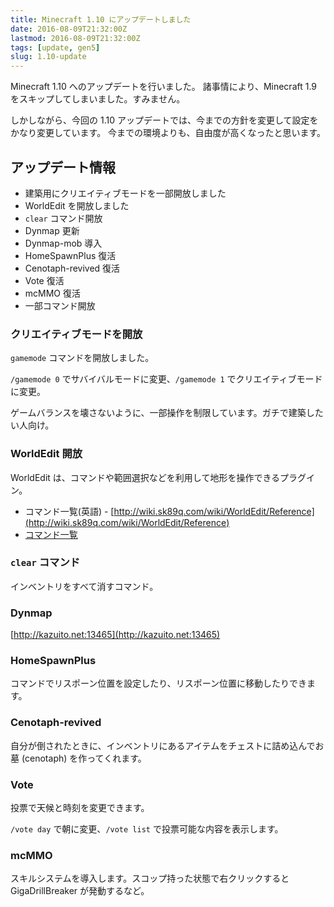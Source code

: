 ```yaml
---
title: Minecraft 1.10 にアップデートしました
date: 2016-08-09T21:32:00Z
lastmod: 2016-08-09T21:32:00Z
tags: [update, gen5]
slug: 1.10-update
---
```


Minecraft 1.10 へのアップデートを行いました。
諸事情により、Minecraft 1.9 をスキップしてしまいました。すみません。

しかしながら、今回の 1.10 アップデートでは、今までの方針を変更して設定をかなり変更しています。
今までの環境よりも、自由度が高くなったと思います。

## アップデート情報

* 建築用にクリエイティブモードを一部開放しました
* WorldEdit を開放しました
* `clear` コマンド開放
* Dynmap 更新
* Dynmap-mob 導入
* HomeSpawnPlus 復活
* Cenotaph-revived 復活
* Vote 復活
* mcMMO 復活
* 一部コマンド開放

### クリエイティブモードを開放
`gamemode` コマンドを開放しました。

`/gamemode 0` でサバイバルモードに変更、`/gamemode 1` でクリエイティブモードに変更。

ゲームバランスを壊さないように、一部操作を制限しています。ガチで建築したい人向け。

### WorldEdit 開放
WorldEdit は、コマンドや範囲選択などを利用して地形を操作できるプラグイン。

* コマンド一覧(英語) - [http://wiki.sk89q.com/wiki/WorldEdit/Reference](http://wiki.sk89q.com/wiki/WorldEdit/Reference)
* [コマンド一覧](http://lilly-wizard.tumblr.com/post/8467284834/worldedit-%E3%82%B3%E3%83%9E%E3%83%B3%E3%83%89%E4%B8%80%E8%A6%A7%E6%97%A5%E6%9C%AC%E8%AA%9E%E7%89%88-ver2)

### `clear` コマンド
インベントリをすべて消すコマンド。

### Dynmap
[http://kazuito.net:13465](http://kazuito.net:13465)

### HomeSpawnPlus
コマンドでリスポーン位置を設定したり、リスポーン位置に移動したりできます。

### Cenotaph-revived
自分が倒されたときに、インベントリにあるアイテムをチェストに詰め込んでお墓 (cenotaph) を作ってくれます。

### Vote
投票で天候と時刻を変更できます。

`/vote day` で朝に変更、`/vote list` で投票可能な内容を表示します。

### mcMMO
スキルシステムを導入します。スコップ持った状態で右クリックすると GigaDrillBreaker が発動するなど。
